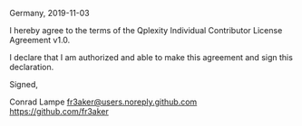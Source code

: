 Germany, 2019-11-03

I hereby agree to the terms of the Qplexity Individual Contributor License
Agreement v1.0.

I declare that I am authorized and able to make this agreement and sign this
declaration.

Signed,

Conrad Lampe fr3aker@users.noreply.github.com https://github.com/fr3aker
